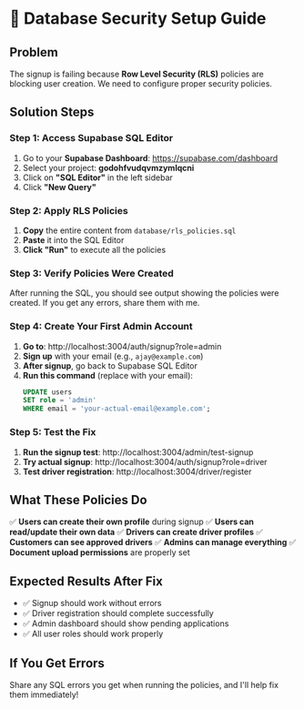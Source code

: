 # 🔐 Database Security Setup Guide

## Problem
The signup is failing because **Row Level Security (RLS)** policies are blocking user creation. We need to configure proper security policies.

## Solution Steps

### Step 1: Access Supabase SQL Editor
1. Go to your **Supabase Dashboard**: https://supabase.com/dashboard
2. Select your project: **godohfvudqvmzymlqcni**
3. Click on **"SQL Editor"** in the left sidebar
4. Click **"New Query"**

### Step 2: Apply RLS Policies
1. **Copy** the entire content from `database/rls_policies.sql`
2. **Paste** it into the SQL Editor
3. **Click "Run"** to execute all the policies

### Step 3: Verify Policies Were Created
After running the SQL, you should see output showing the policies were created. If you get any errors, share them with me.

### Step 4: Create Your First Admin Account
1. **Go to**: http://localhost:3004/auth/signup?role=admin
2. **Sign up** with your email (e.g., `ajay@example.com`)
3. **After signup**, go back to Supabase SQL Editor
4. **Run this command** (replace with your email):
   ```sql
   UPDATE users 
   SET role = 'admin' 
   WHERE email = 'your-actual-email@example.com';
   ```

### Step 5: Test the Fix
1. **Run the signup test**: http://localhost:3004/admin/test-signup
2. **Try actual signup**: http://localhost:3004/auth/signup?role=driver
3. **Test driver registration**: http://localhost:3004/driver/register

## What These Policies Do

✅ **Users can create their own profile** during signup
✅ **Users can read/update their own data**
✅ **Drivers can create driver profiles**
✅ **Customers can see approved drivers**
✅ **Admins can manage everything**
✅ **Document upload permissions** are properly set

## Expected Results After Fix

- ✅ Signup should work without errors
- ✅ Driver registration should complete successfully
- ✅ Admin dashboard should show pending applications
- ✅ All user roles should work properly

## If You Get Errors

Share any SQL errors you get when running the policies, and I'll help fix them immediately!
